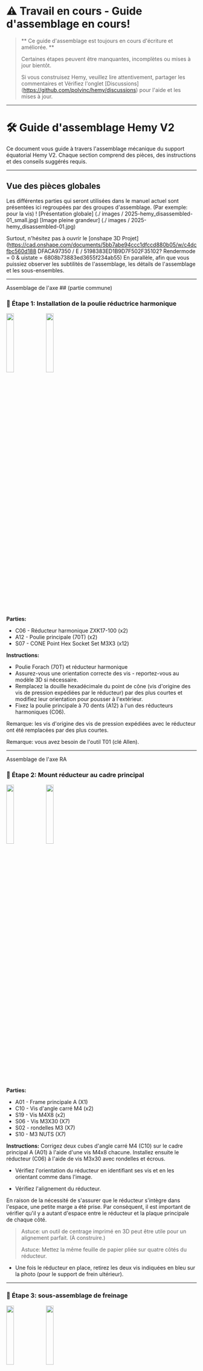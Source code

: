 
# ⚠️ Travail en cours - Guide d'assemblage en cours!

> ** Ce guide d'assemblage est toujours en cours d'écriture et améliorée. **
>
> Certaines étapes peuvent être manquantes, incomplètes ou mises à jour bientôt.
>
> Si vous construisez Hemy, veuillez lire attentivement, partager les commentaires et
> Vérifiez l'onglet [Discussions] (https://github.com/polvinc/hemy/discussions) pour l'aide et les mises à jour.

---

# 🛠️ Guide d'assemblage Hemy V2

Ce document vous guide à travers l'assemblage mécanique du support équatorial Hemy V2. Chaque section comprend des pièces, des instructions et des conseils suggérés requis.

---
## Vue des pièces globales

Les différentes parties qui seront utilisées dans le manuel actuel sont présentées ici regroupées par des groupes d'assemblage. (Par exemple: pour la vis)
! [Présentation globale] (./ images / 2025-hemy_disassembled-01_small.jpg)
[Image pleine grandeur] (./ images / 2025-hemy_disassembled-01.jpg)


Surtout, n'hésitez pas à ouvrir le [onshape 3D Projet] (https://cad.onshape.com/documents/5bb7abe94ccc1dfccd880b05/w/c4dcfbc560d188 DFACA97350 / E / 5198383ED1B9D7F502F35102? Rendermode = 0 & uistate = 6808b73883ed3655f234ab55) En parallèle, afin que vous puissiez observer les subtilités de l'assemblage, les détails de l'assemblage et les sous-ensembles.



---

Assemblage de l'axe ## (partie commune)

### 🔧 Étape 1: Installation de la poulie réductrice harmonique

<div style = "flex: 1; max-largeth: 200px;">
<img align = "droit" src = "images / 2025-hemy2-asm-step01-01.jpg" width = "20%" style = "margin-bottom: 5px;">
<img align = "droit" src = "images / 2025-hemy2-asm-step01-02.jpg" width = "20%">
</div>

**Parties:**
- C06 - Réducteur harmonique ZXK17-100 (x2)
- A12 - Poulie principale (70T) (x2)
- S07 - CONE Point Hex Socket Set M3X3 (x12)

**Instructions:**
- Poulie Forach (70T) et réducteur harmonique
- Assurez-vous une orientation correcte des vis - reportez-vous au modèle 3D si nécessaire.
- Remplacez la douille hexadécimale du point de cône (vis d'origine des vis de pression expédiées par le réducteur) par des plus courtes et modifiez leur orientation pour pousser à l'extérieur.
- Fixez la poulie principale à 70 dents (A12) à l'un des réducteurs harmoniques (C06).

Remarque: les vis d'origine des vis de pression expédiées avec le réducteur ont été remplacées par des plus courtes.

Remarque: vous avez besoin de l'outil T01 (clé Allen).

---

Assemblage de l'axe RA


### 🔧 Étape 2: Mount réducteur au cadre principal

<div style = "flex: 1; max-largeth: 200px;">
<img align = "droit" src = "images / 2025-hemy2-asm-step02-01.jpg" width = "20%" style = "margin-bottom: 5px;">
<img align = "droite" src = "images / 2025-HEMY2-ASM-Step02-02.jpg" width = "20%">
</div>

**Parties:**
- A01 - Frame principale A (X1)
- C10 - Vis d'angle carré M4 (x2)
- S19 - Vis M4X8 (x2)
- S06 - Vis M3X30 (X7)
- S02 - rondelles M3 (X7)
- S10 - M3 NUTS (X7)

**Instructions:**
Corrigez deux cubes d'angle carré M4 (C10) sur le cadre principal A (A01) à l'aide d'une vis M4x8 chacune. Installez ensuite le réducteur (C06) à l'aide de vis M3x30 avec rondelles et écrous.

- Vérifiez l'orientation du réducteur en identifiant ses vis et en les orientant comme dans l'image.

- Vérifiez l'alignement du réducteur.

En raison de la nécessité de s'assurer que le réducteur s'intègre dans l'espace, une petite marge a été prise. Par conséquent, il est important de vérifier qu'il y a autant d'espace entre le réducteur et la plaque principale de chaque côté.

> Astuce: un outil de centrage imprimé en 3D peut être utile pour un alignement parfait. (À construire.)
>
> Astuce: Mettez la même feuille de papier pliée sur quatre côtés du réducteur.

- Une fois le réducteur en place, retirez les deux vis indiquées en bleu sur la photo (pour le support de frein ultérieur).

---

### 🔧 Étape 3: sous-assemblage de freinage

<div style = "flex: 1; max-largeth: 200px;">
<img align = "droit" src = "images / 2025-hemy2-asm-step03-01.jpg" width = "20%" style = "margin-bottom: 5px;">
<img align = "droite" src = "images / 2025-HEMY2-ASM-SEP03-02.jpg" width = "20%">
</div>

**Parties:**
- C08 - Arbre 5x45 mm-grince à plat
- A07 - Support des freins (x2)
- C15 - Frein (SWB-003) (x1)
- C05 - Roulement 625zz (x2)
- S03 - Washer M5 (x2)
- C01 - Pulley GT2 16T (X1)

- C12 - Spacer M3X19mm FF (x3)
- S05 - Vis M3X10 (X3)

- S04 - Vis M2X10 (x2)
- S01 - Washer M2 (x2)
- C04 - ceinture GT2 - 200 mm

**Instructions:**


#### 🔧 Étape 3.1: Sous-assemblage de l'arbre:
1. Le broyage de l'arbre est insuffisant. Il est nécessaire de terminer ce broyage pour s'intégrer dans la pièce de connexion de frein. Effectuez du broyage sur toute la longueur de l'arbre.
2. Sur une pause, Assistance Assemblez l'espaceur avec des vis M3.
3. Ensuite, à partir de ce support, assemblez de gauche à droite sur l'arbre (Remarque: La courroie doit être insérée pour contourner la poulie):
1. Break Support
2.
3. Rendance M5
4. Poulle GT2 (serrez-la avec la vis de poulie).
5. laveuse
6.
7. Break Support
4. Visser la dernière rupture du support de l'espaceur.
5. Dévissez la vis de la poulie de sorte que l'extrémité de la barre ne dépasse pas au-delà du bord du support de frein lorsque la poulie repose sur le support de freinage.
6. Insérez la pièce de connexion de frein de l'autre côté de l'arbre afin qu'il soit aussi proche que possible du support sans le toucher (marge de 1 mm).

Le résultat doit être cohérent à ce qui suit (sauf pour la ceinture qui doit avoir été insérée et ne peut pas être vue ici):

<img src = "images / 2025-hemy2-asm-step03-03.jpg" alt = "Description de l'image" style = "float: droite; largeur: 20%;" />

#### 🔧 Étape 3.2: Préparation de rupture:
Les vis de connexion de la rupture doivent être remplacées par des vis M2 plus longues.

<img src = "images / 2025-hemy2-asm-step03-04.jpg" alt = "Description de l'image" style = "float: droit; largeur: 20%;" />

Pour cela, vous devez dévisser les vis suivantes.

<img src = "images / 2025-hemy2-asm-step03-05.jpg" alt = "Description de l'image" style = "float: droite; largeur: 20%;" />

Comme ces vis sont fortement serrées, vous aurez besoin d'un conducteur à vis solide. Vous serez prudent en dévissant, pour éviter que les ressorts internes sortent de sortir de leur logement.

Remplacez les vis par les vis M2.

#### 🔧 Étape 3.3: Résultats finaux:

Les résultats doivent ressembler:

<img src = "images / 2025-hemy2-asm-step03-06.jpg" alt = "Description de l'image" style = "float: droite; largeur: 20%;" />

Montez le frein (C15) sur sa plaque de support supérieure (A07) à l'aide de trois entretoises M3x19 mm et des vis M3x10. Utilisez des rondelles et des vis M2 si nécessaire pour l'interface électrique. Installez la poulie GT2 16T (C01) sur l'arbre de frein.

---

### 🔧 Étape 4: assemblage RA et tension de la courroie

<div style = "Display: flex; flex-wrap: wrap; justify-content: espace-between; max-largeth: 100%;">
<div style = "flex: 0 0 48%; max-largeur: 48%; marge-fond: 10px;">
<img src = "Pictures / 2025-HEMY2-ASM-Step04-01.jpg" style = "Width: 30%; marge-fond: 5px;">
<img src = "Pictures / 2025-HEMY2-ASM-Step04-03.jpg" Style = "Width: 30%; marge-fond: 5px;">
<img src = "Pictures / 2025-HEMY2-ASM-Step04-05.jpg" style = "Width: 30%; marge-fond: 5px;">
</div>
<div style = "flex: 0 0 48%; max-largeur: 48%; marge-fond: 10px;">
<img src = "Pictures / 2025-HEMY2-ASM-Step04-02.jpg" Style = "Width: 30%; marge-fond: 5px;">
<img src = "Pictures / 2025-HEMY2-ASM-Step04-04.jpg" Style = "Width: 30%; marge-fond: 5px;">
<img src = "Pictures / 2025-HEMY2-ASM-Step04-06.jpg" Style = "Width: 30%; marge-fond: 5px;">
</div>
</div>

<div style = "Display: flex; justify-content: Centre; max-largeur: 100%;">
<img src = "Pictures / 2025-HEMY2-ASM-Step04-07.jpg" style = "Width: 18%;">
</div>

**Parties:**
- A07 - Support des freins (X1)

- A08 - Support moteur (X1)
- C04 - ceinture GT2 200 mm (x1)
- C02 - Pulley GT2 20T (x1)
- C07 - moteur NEMA17 (X1)
- C11 - Spacer M3X21mm FM (x3)
- S15 - Vis M3X35 (x2)
- S06 - Vis M3X30 (x2)
- S10 - M3 NUTS (X4)

**Instructions:**
C'est l'étape la plus délicate - prenez votre temps!

1. Préparez le moteur NEMA17 (C07) avec la poulie GT2 20T (C02) et trois entretoises M3x21mm (C11).
2. Positionnez la courroie (C04) autour de la poulie de frein (C01).
3. Fermez l'assemblage avec le support inférieur des freins (A07).
4. Placez le support du moteur (A08) sur le moteur.
5. Fixez légèrement le moteur au réducteur à l'aide d'une vis (bleu indiqué sur la photo) - ne serrez pas encore complètement.
6. Montez le frein sur le réducteur à l'aide de deux vis et écrous M3X35.
7. Insérez les deux dernières vis (rouge sur photo) et réglez soigneusement la tension de la courroie.

🎉 Félicitations! Le sous-assemblage de l'axe RA est maintenant complet - la partie la plus difficile est terminée!

---

## Assemblage de l'axe DEC

### 🔧 Étape 5: Installation principale de la poulie

<div style = "flex: 1; max-largeth: 200px;">
<img align = "droit" src = "images / 2025-hemy2-asm-step01-01.jpg" width = "20%" style = "margin-bottom: 5px;">
<img align = "droit" src = "images / 2025-hemy2-asm-step01-02.jpg" width = "20%">
</div>

**Parties:**
- C06 - Réducteur harmonique ZXK17-100 (x1)
- A12 - Poulie principale (70T) (x1)

**Instructions:**
Comme à l'étape 1, fixez la poulie principale 70T au deuxième réducteur harmonique. Assurez-vous l'orientation correcte des vis - consultez le modèle 3D. Utilisez les vis de pression de remplacement plus courtes fournies.

---

### 🔧 Étape 6: Attachez les cubes au cadre principal B

<div style = "flex: 1; max-largeth: 200px;">
<img align = "droit" src = "images / 2025-hemy2-asm-step06-01.jpg" width = "20%" style = "margin-bottom: 5px;">
<img align = "droit" src = "images / 2025-hemy2-asm-step06-02.jpg" width = "20%">
</div>

**Parties:**
- A02 - Frame principale B (x1)
- C10 - Vis d'angle carré M4 (x6)
- C19 - M48 Screvs (HS)

**Instructions:**
Fixez les six cubes d'angle M4 (C10) au cadre principal B (A02) à l'aide de vis M4X8.

---

### 🔧 Étape 7: Mount Dec Reducer

<div style = "flex: 1; max-largeth: 200px;">
<img align = "droit" src = "images / 2025-hemy2-asm-step07-01.jpg" width = "20%" style = "margin-boot: 5px;">
<img align = "droit" src = "images / 2025-hemy2-asm-step07-02-blue.jpg" width = "20%">
</div>

**Parties:**
- S06 - Vis M3X30 (X9)



**Instructions:**
Centre le réducteur harmonique avec sa poulie sur le cadre principal B (A02) et fixez-le à l'aide de vis M3X30 avec des rondelles et des écrous.

Assurez-vous d'orienter correctement le réducteur harmonique dans la partie principale, en utilisant les vis de réducteur comme points de référence.

Notez que deux de ces vis seront retirées et remplacées dans une étape décrite ci-dessous par des vis qui maintiendront le moteur. (Voir photo en bas à gauche).

Avant de procéder à l'extraction de ces vis, assurez-vous que les 9 vis de connexion du réducteur harmonique et la partie principale sont étroitement sécurisées.

> Astuce: un gabarit d'alignement imprimé en 3D est également utile ici.

Une fois aligné et fixé, retirez les deux vis à marquage bleu du réducteur (comme indiqué sur la photo).

---

### 🔧 Étape 8: Préparer l'assemblage du moteur

<div style = "flex: 1; max-largeth: 200px;">
<img align = "droit" src = "images / 2025-hemy2-asm-step08-01.jpg" width = "20%" style = "margin-bottom: 5px;">
<img align = "droit" src = "images / 2025-hemy2-asm-step08-02.jpg" width = "20%">
</div>

**Parties:**
- C07 - moteur NEMA17 (X1)
- C02 - Pulley GT2 20T (x1)
- C03 - ceinture GT2 166 mm (x1)
- C11 - Spacer M3X21mm FM (x3)
- S16 - tête de bouton de douille M3X5 (x3)

**Instructions:**
Montez la poulie GT2 20T sur l'arbre du moteur NEMA17. Ajouter les trois entretoises de 21 mm et installer la ceinture GT2 de 166 mm.

---

### 🔧 Étape 9: le moteur monte en réducteur

<div style = "flex: 1; max-largeth: 200px;">
<img align = "droit" src = "images / 2025-hemy2-asm-step09-01.jpg" width = "20%" style = "margin-bottom: 5px;">
<img align = "droit" src = "Pictures / 2025-HEMY2-ASM-Step09-02.jpg" width = "20%">
<img align = "droit" src = "images / 2025-hemy2-asm-step09-03.jpg" width = "20%">
</div>

**Parties:**
- S15 - Vis M3X35 (X1)
- S02 - Laveuses M3 (X1)
- S10 - M3 NUTS (X1)
- S13 - Vis M3X16 (x2)

**Instructions:**
Positionnez l'assemblage du moteur sur le réducteur. Utilisez les vis M3X35 et les vis M3X16 pour tout fixer et tendre la ceinture en conséquence.

🎉 L'axe DEC est maintenant entièrement assemblé!

---

Assemblage du cadre de l'axe ##

### 🔧 Étape 10: Connectez les axes RA et DEC

<div style = "flex: 1; max-largeth: 200px;">
<img align = "droit" src = "images / 2025-hemy2-asm-step10-01.jpg" width = "14%" style = "margin-boot: 5px;">
<img align = "droit" src = "images / 2025-hemy2-asm-step10-02.jpg" width = "14%">
<img align = "droit" src = "images / 2025-hemy2-asm-step10-03.jpg" width = "14%">
</div>

**Parties:**
- A01 - Frame principale A (côté RA)
- A02 - Cadre principal B (côté déc.)
- S18 - Vis M4X10 (x4 ou plus au besoin)

**Instructions:**
Positionnez les sous-assemblages RA et DEC pour former un angle droit (90 °) entre les deux plaques d'image principales (A01 et A02). Alignez les trous de montage correspondants et fixez-les de manière lâche à l'aide de vis M4X10.
> ⚠️ ne serrez pas complètement les vis - le carré final et le renforcement se feront avec les plaques latérales à des étapes ultérieures.

---

## Assemblage de Dovetail

> ⚠️ Remarque: L'électronique USB et DC Passthrough pour la queue d'aronde est toujours expérimentale et n'est pas entièrement testée.

### 🔧 Étape 11: attacher l'électronique et la couverture

<div style = "flex: 1; max-largeth: 200px;">
<img align = "droit" src = "images / 2025-hemy2-asm-step11-01.jpg" width = "20%" style = "margin-bottom: 5px;">
<img align = "droit" src = "images / 2025-hemy2-asm-step11-02.jpg" width = "20%">
</div>

**Parties:**
- B01 - Couverture de PCB en queue de doute (X1)
- PCB07 - Carte de pashrough Dovetail (expérimental)
- A09 - Vixen / Losmandy Dovetail (X1)

**Instructions:**
Positionnez le PCB Passthrough sur l'adaptation (A09) et fixez la couverture imprimée en 3D (B01) comme indiqué.

---

### 🔧 Étape 12: Mont Dovetail sur Dec Reducer

<div style = "flex: 1; max-largeth: 200px;">
<img align = "droit" src = "images / 2025-hemy2-asm-step12-01.jpg" width = "20%" style = "margin-bottom: 5px;">
</div>

**Parties:**
- S06 - Vis M3X30 (x2)

**Instructions:**
Rachetez les câbles à travers la découpe centrale du réducteur, puis fixez la queue d'aronde (A09) vers le réducteur DEC à l'aide de vis M3X30.

---

### 🔧 Étape 13: Installer des pinces

<div style = "flex: 1; max-largeth: 200px;">
<img align = "droit" src = "images / 2025-hemy2-asm-step13-01.jpg" width = "20%" style = "margin-boot: 5px;">
<img align = "droit" src = "images / 2025-hemy2-asm-step13-02.jpg" width = "20%">
</div>

**Parties:**
- A10 - RFIX Dovetail Pramps (X2)
- C20 - Vis de bouton M6X40 avec ressorts (x2)

**Instructions:**
Insérez les deux pinces (A10) dans la queue d'aronde (A09), fixez-les à l'aide des vis et des ressorts du bouton M6X40.

🎉 L'interface Dovetail est désormais installée et prête à tenir votre télescope!

---

## Plaques latérales et électronique

### 🔧 Étape 14: Montez la plaque latérale B et le cadre sécurisé

<div style = "flex: 1; max-largeth: 200px;">
<img align = "droit" src = "images / 2025-hemy2-asm-step14-01.jpg" width = "20%" style = "margin-bottom: 5px;">
<img align = "droit" src = "images / 2025-hemy2-asm-step14-02.jpg" width = "20%">
</div>

**Parties:**
- A04 - Plaque latérale B (x1)
- S19 - Vis M4X8 (au besoin)

**Instructions:**
Fixez la plaque latérale (A04) au cadre RA / DEC pour compléter le support carré. Une fois aligné, serrez toutes les vis auparavant lâches pour fixer la structure globale.

---

### 🔧 Étape 15: Installez l'électronique supérieure

<div style = "Affichage: flex; marge-fond: 5px;">
<img src = "Pictures / 2025-HEMY2-ASM-Step15-01.jpg" width = "30%" style = "margin-droite: 5px;">
<img src = "Pictures / 2025-HEMY2-ASM-Step15-02.jpg" width = "30%">
</div>

<div style = "Display: flex;">
<img src = "Pictures / 2025-HEMY2-ASM-Step15-03.jpg" width = "30%" style = "margin-droite: 5px;">
<img src = "Pictures / 2025-HEMY2-ASM-Step15-04.jpg" width = "30%">
</div>


**Parties:**
- Tous les PCB (assemblés, voir `pcb_assembly.md`)
- C13 - Spacer M3X8MM FF (X4)
- poignée, antenne GPS, couverture GPS

**Instructions:**
Installez deux cubes d'angle M3 sur la plaque supérieure. Montez le PCB assemblé principal (y compris le conducteur de frein, les TMC5160 et les teensy) sur la plaque supérieure à l'aide des espaceurs M3X8. Installez la poignée et les antennes (Wi-Fi et GPS) et placez le couvercle de l'antenne GPS (B02).
Assurez-vous que tous les câbles sont connectés et acheminés proprement.

---

### 🔧 Étape 16: Assemblage final des plaques supérieures / inférieures / latérales

<div style = "Affichage: flex; marge-fond: 5px;">
<img src = "Pictures / 2025-HEMY2-ASM-Step16-01.jpg" width = "30%" style = "margin-droite: 5px;">
<img src = "Pictures / 2025-HEMY2-ASM-Step16-02.jpg" width = "30%">
</div>

<div style = "Display: flex;">
<img src = "Pictures / 2025-HEMY2-ASM-Step16-03.jpg" width = "30%" style = "margin-droite: 5px;">
<img src = "Pictures / 2025-HEMY2-ASM-SEP16-04.jpg" width = "30%">
</div>

**Parties:**
- A05 - plaque supérieure
- A06 - Plaque inférieure
- A03 - Plaque latérale A

**Instructions:**
Fixez d'abord la plaque supérieure (A05) à la structure de montage, en vous assurant que tout le câblage est en place. Fixez ensuite la plaque inférieure (A06) et la plaque latérale restante (A03) pour compléter l'enceinte.

---

## Ajustements finaux et bride de sortie

### 🔧 Étape 17: Installez la bride de sortie et la plaque de renard

<div style = "flex: 1; max-largeth: 200px;">
<img align = "droit" src = "images / 2025-hemy2-asm-step17-01.jpg" width = "20%" style = "margin-bottom: 5px;">
<img align = "droit" src = "images / 2025-hemy2-asm-step17-02.jpg" width = "20%">
</div>

**Parties:**
- A11 - Bride de sortie
- C18 - plaque de renard

**Instructions:**
Installez la bride de sortie (A11) sur le réducteur RA. Ensuite, montez en toute sécurité la plaque de VIXEN (C18).

🎉 Vous avez maintenant pleinement assemblé votre monture hématique!

---

## ✅ Liste de contrôle finale avant la première utilisation

- [] Toutes les vis mécaniques sont serrées
- [] Les ceintures sont correctement tendues sur la PR et le Dec
- [] Toutes les poulies sont alignées et les vis de réglage sont sécurisées
- [] La bride de sortie et les pinces à queue d'aronde sont solidement montés
- [] Le frein est monté et fonctionnel
- [] GPS et les antennes sont installées et connectées
- [] Le câblage d'alimentation est sécurisé et acheminé proprement
- [] Tous les PCB sont installés et correctement connectés
- [] pas de câbles errants ou d'éléments obstrués
- [] Les axes RA et DEC peuvent tourner librement avec un couple approprié sur les moteurs

---

## 🧠 clignoter le firmware Onstepx

Hemy est conçu pour fonctionner avec ** onstepx **, un firmware de contrôleur open source pour les supports astronomiques. Le clignotement du firmware est simple, mais dépend de votre configuration matérielle (Teensy, STM32, ESP32, etc.).

### Étapes de base:
1. ** Télécharger Onstepx ** à partir du [référentiel officiel de Github] (https://github.com/hjd1964/onspx)
2. ** Ouvrez le firmware ** dans [PlatformoIo] (https://platformrio.org/) (plugin vscode)
3. ** Modifiez `config.h` et` Board.h` ** pour correspondre à votre configuration Hemy (pilotes pas à pas, ratios de vitesse, freinage, etc.)
4. Connectez votre planche via USB
5. Cliquez sur ** Télécharger ** dans Platformoo pour flasher le firmware
6. Ouvrez le moniteur de série ** ** et confirmez l'initialisation (vérifiez les mouvements RA / DEC, Homing, etc.)

> 💡 CONSEIL: reportez-vous au fichier `pcb_assembly.md` pour la mappage et les paramètres des broches matériels.

Une fois le micrologiciel flashé et le support, vous êtes prêt à configurer le surpapé via des outils d'astronomie Wi-Fi, en série ou compatibles (INDI, ASCOM, etc.).

---
